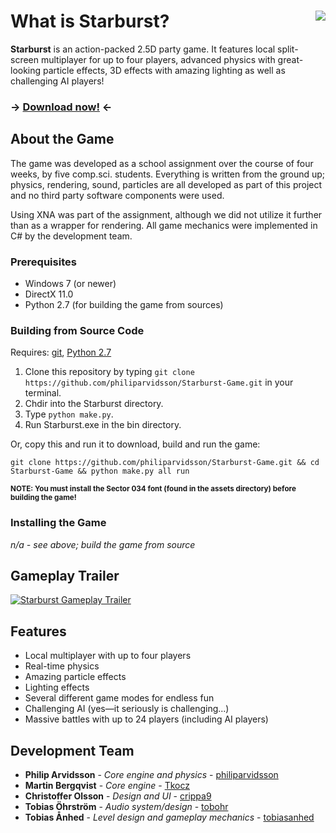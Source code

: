 # What is Starburst? <img align="right" src="assets/images/fab5-logo.png" />

**Starburst** is an action-packed 2.5D party game. It features local split-screen multiplayer for up to four players, advanced physics with great-looking particle effects, 3D effects with amazing lighting as well as challenging AI players!

### -> [Download now!](http://github.com/philiparvidsson/Starburst/releases/) <-

## About the Game

The game was developed as a school assignment over the course of four weeks, by five comp.sci. students. Everything is written from the ground up; physics, rendering, sound, particles are all developed as part of this project and no third party software components were used.

Using XNA was part of the assignment, although we did not utilize it further than as a wrapper for rendering. All game mechanics were implemented in C# by the development team.

### Prerequisites

* Windows 7 (or newer)
* DirectX 11.0
* Python 2.7 (for building the game from sources)

### Building from Source Code

Requires: [git](https://git-scm.com/downloads), [Python 2.7](https://www.python.org/downloads/release/python-2712/)

1. Clone this repository by typing `git clone https://github.com/philiparvidsson/Starburst-Game.git` in your terminal.
2. Chdir into the Starburst directory.
3. Type `python make.py`.
4. Run Starburst.exe in the bin directory.

Or, copy this and run it to download, build and run the game:

`git clone https://github.com/philiparvidsson/Starburst-Game.git && cd Starburst-Game && python make.py all run`

<sub>**NOTE: You must install the Sector 034 font (found in the assets directory) before building the game!**</sub>

### Installing the Game

*n/a - see above; build the game from source*

## Gameplay Trailer

[![Starburst Gameplay Trailer](https://img.youtube.com/vi/_eqN-0lsymg/0.jpg)](https://www.youtube.com/watch?v=_eqN-0lsymg)

## Features

* Local multiplayer with up to four players
* Real-time physics
* Amazing particle effects
* Lighting effects
* Several different game modes for endless fun
* Challenging AI (yes—it seriously is challenging...)
* Massive battles with up to 24 players (including AI players)

## Development Team

* **Philip Arvidsson** - *Core engine and physics* - [philiparvidsson](https://github.com/philiparvidsson)
* **Martin Bergqvist** - *Core engine* - [Tkocz](https://github.com/Tkocz)
* **Christoffer Olsson** - *Design and UI* - [crippa9](https://github.com/crippa9)
* **Tobias Öhrström** - *Audio system/design* - [tobohr](https://github.com/tobohr)
* **Tobias Ånhed** - *Level design and gameplay mechanics* - [tobiasanhed](https://github.com/tobiasanhed)
